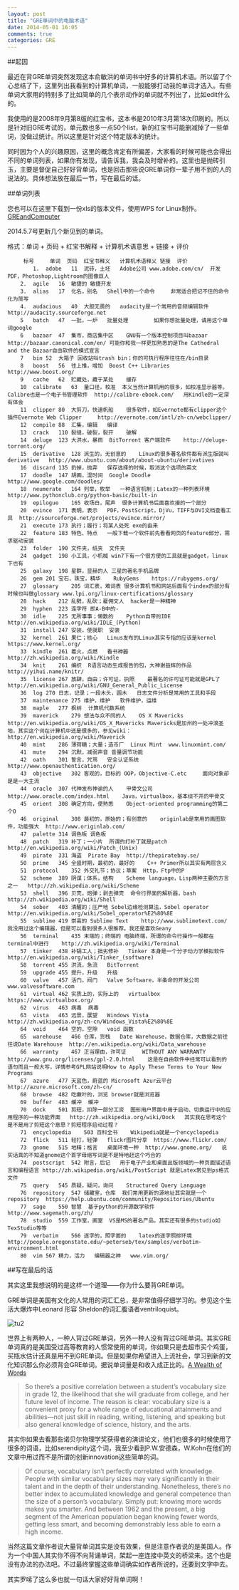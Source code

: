 ```yaml
---
layout: post
title: "GRE单词中的电脑术语"
date: 2014-05-01 16:05
comments: true
categories: GRE
---
```


##起因

最近在背GRE单词突然发现这本俞敏洪的单词书中好多的计算机术语。所以留了个心总结了下，这里列出我看到的计算机单词，一般能够打动我的单词才选入。有些单词大家用的特别多了比如简单的几个表示动作的单词就不列出了，比如edit什么的。

我使用的是2008年9月第8版的红宝书，这本书是2010年3月第18次印刷的。所以是针对旧GRE考试的，单元数也多一点50个list，新的红宝书可能删减掉了一些单词，没做过统计。所以这里是针对这个特定版本的统计。

同时因为个人的兴趣原因，这里的概念肯定有所偏差，大家看的时候可能也会得出不同的单词列表，如果你有发现，请告诉我，我会及时增补的。这里也是抛砖引玉，主要是督促自己好好背单词，也是回击那些说GRE单词你一辈子用不到的人的说法的。具体想法放在最后一节，写在最后的话。

<!--more-->

##单词列表

您也可以在这里下载到一份xls的版本文件，使用WPS for Linux制作。[GREandComputer](/upload/files/GREandComputer.xls)

2014.5.7号更新几个新见到的单词。

格式：单词 + 页码 + 红宝书解释 + 计算机术语意思 + 链接 +  评价

    	
         标号   	单词	页码	红宝书释义	计算机术语释义	链接	评价
	       	1.	adobe	11	泥砖，土坯	Adobe公司	www.adobe.com/cn/‎	开发PDF，Photoshop,Lightroom的图像巨人
		2.	agile	16	敏捷的	敏捷开发		
		3.	alias	17	化名，别名	Shell中的一个命令		非常适合把记不住的命令化为简写
		4.	audacious	40	大胆无畏的	audacity是一个常用的音频编辑软件	http://audacity.sourceforge.net	
		5	batch	47	一批，一炉	批量处理		如果你想批量处理，请用这个单词google
		6	bazaar	47	集市，商店集中区	GNU有一个版本控制项目叫bazaar	http://bazaar.canonical.com/en/	可能你和我一样更加熟悉的是The Cathedral and the Bazaar自由软件的模式宣言
		7	bin	52	大箱子	回收站叫trash bin；你的可执行程序往往在/bin目录		
		8	boost	56	往上推，增加	Boost C++ Libraries	http://www.boost.org/	
		9	cache	62	贮藏处，藏于某处	缓存		
		10	calibrate	63	量口径，校准	本义当然计算机用的很多，如校准显示器等。Calibre也是一个电子书管理软件	http://calibre-ebook.com/	用Kindle的一定深有体会
		11	clipper	80	大剪刀，快速帆船	很多软件，如Evernote都有clipper这个插件Evernote Web Clipper 	http://evernote.com/intl/zh-cn/webclipper/	
		12	compile	88	汇集，编辑	编译		
		13	crack	110	裂缝，破裂，裂开	破解		
		14	deluge	123	大洪水，暴雨	BitTorrent 客户端软件	http://deluge-torrent.org/	
		15	derivative	128	派生的，无创意的	Linux的很多著名软件都有派生版就叫derivative	http://www.ubuntu.com/about/about-ubuntu/derivatives	
		16	discard	135	扔掉，抛弃	保存选择的时候，取消这个选项的英文		
		17	doodle	147	胡画，混时间	Google Doodle	http://www.google.com/doodles/	
		18	neumerate	164	列举，枚举	一种语言机制；Latex的一种列表环境	http://www.pythonclub.org/python-basic/built-in	
		19	epilogue	165	收场白，尾声	很多计算机书后面喜欢接的一个部分		
		20	evince	171	表明，表示	PDF，PostScript，DjVu，TIFF与DVI文档查看工具	http://sourceforge.net/projects/evince.mirror/	
		21	execute	173	执行；履行；将某人处死	exe的由来		
		22	feature	183	特色、特点	一般下载一个软件前先看看网页的feature部分，需求驱动安装		
		23	folder	190	文件夹，纸夹	文件夹		
		24	gadget	198	小工具，小机械	win7下有一个很方便的工具就是gadget，linux下也有		
		25	galaxy	198	星群，显赫的人	三星的著名手机品牌		
		26	gem	201	宝石，珠宝，精华	RubyGems	https://rubygems.org/	
		27	glossary	205	词汇表，难词表	很多计算机书和网站后面有个index的部分有时候也叫做glossary	www.lpi.org/linux-certifications/glossary‎	
		28	hack	212	乱劈，乱砍；雇佣文人	hacker是一种精神		
		29	hyphen	223	连字符	即A-B中的-		
		30	idle	225	无所事事；懒散的	Python自带的IDE	http://en.wikipedia.org/wiki/IDLE_(Python)	
		31	install	247	安装，使就职	安装		
		32	kernel	261	果仁；核心	Linus发布的Linux其实专指的应该是kernel	https://www.kernel.org/	
		33	kindle	261	着火，点燃	看书神器	http://zh.wikipedia.org/wiki/Kindle	
		34	knit	261	编织	R语言动态生成报告的包，大神谢益辉的作品 	http://yihui.name/knitr/	
		35	license	267	放肆，自由；许可证，执照	最著名的许可证可能就是GPL了	http://en.wikipedia.org/wiki/GNU_General_Public_License	
		36	log	270	日志，记录；一段木头，圆木	日志文件分析是常用的工具和手段		
		37	maintenance	275	维护，维护	软件维护，运维		
		38	maple	277	枫树	计算机代数系统		
		39	maverick	279	想法与众不同的人	OS X Mavericks	http://en.wikipedia.org/wiki/OS_X_Mavericks	Mavericks是加州的⼀处冲浪圣地，其实这个词在计算机中还是很多的，参见wiki： http://en.wikipedia.org/wiki/Maverick
		40	mint	286	薄荷糖；大量；造币厂	Linux Mint	www.linuxmint.com/‎ 	
		41	mute	294	沉默，减弱声音	音量调节功能		
		42	oath	301	誓言，咒骂	安全认证系统	http://www.openauthentication.org/	
		43	objective	302	客观的，目标的	OOP，Objective-C.etc		面向对象却是是一大主流
		44	oracle	307	代神发布神谕的人	甲骨文公司	http://www.oracle.com/index.html	Java，virtualbox，基本绕不开的甲骨文
		45	orient	308	确定方向，使熟悉	Object-oriented programming的第二个O		
		46	original	308	最初的，原始的；有创意的	originlab是常用的画图软件，功能强大	http://www.originlab.com/	
		47	palette	314	调色板	调色板		
		48	patch	319	补丁；一小片	所谓的打补丁就是patch	http://en.wikipedia.org/wiki/Patch_(Unix)	
		49	pirate	331	海盗	Pirate Bay	http://thepiratebay.se/	
		50	prime	345	全盛时期，最初的，最好的	C++ Primer所以其实有两层含义		
		51	protocol	352	外交礼节；协议；草案	Http，Ftp中的P		
		52	scheme	389	阴谋；体系，结构	Scheme language，Lisp两种主要的方言之一	http://zh.wikipedia.org/wiki/Scheme	
		53	shell	396	贝壳，炮弹；剥去弹壳	命令行界面的解析器，bash	http://zh.wikipedia.org/wiki/Shell	
		54	sober	403	清醒的；庄严地	Sobel边缘检测算法，Sobel operator	http://en.wikipedia.org/wiki/Sobel_operator%E2%80%8E	
		55	sublime	419	崇高的	Sublime Text	http://www.sublimetext.com/	我没用过这个编辑器，但是可以看到很多人很推荐。我还是喜欢Geany
		56	terminal	435	末端的；终端的	电脑终端，所谓的命令行操作一般都在terminal中进行	http://zh.wikipedia.org/wiki/Terminal	
		57	tinker	438	补锅工人；拙劣修补	Tinker 本身是一个分子动力学模拟软件	http://en.wikipedia.org/wiki/Tinker_(software)	
		58	torrent	455	洪流，急流	BitTorrent		
		59	upgrade	455	提升，升级	升级		
		60	valve	457	活门，阀门	Valve Software，半条命的开发公司	www.valvesoftware.com	
		61	virtual	462	实质上的，实际上的	virtualbox	https://www.virtualbox.org/	
		62	virus	463	病毒	病毒		
		63	vista	463	远景，展望	Windows Vista	http://zh.wikipedia.org/zh-cn/Windows_Vista%E2%80%8E	
		64	void	464	空的，空隙	void 函数		
		65	warehouse	466	仓库，货栈	Date Warehouse，数据仓库，大数据之前往往说Date Warehouse	http://en.wikipedia.org/wiki/Data_warehouse	
		66	warranty	467	正当理由，许可证	 WITHOUT ANY WARRANTY	http://www.gnu.org/licenses/gpl-2.0.html	这是在自由软件中经常可以看到的语句而且一般大写，详情参考GPL网站说明How to Apply These Terms to Your New Programs
		67	azure	477	天蓝色，蔚蓝的	Microsoft Azur云平台	http://azure.microsoft.com/zh-cn/	
		68	browse	482	吃嫩叶的，浏览	browser就是浏览器		
		69	buffer	483	缓冲	缓冲		
		70	dock	501	剪短，扣除一部分工资	图形用户界面中用于启动、切换运行中的应用程序的一种功能界面	http://zh.wikipedia.org/wiki/Dock	其实我在思考这个是不是用了剪短这个意思？剪短程序启动过程？
		71	encyclopedia	503	百科全书	Wikipedia就是一个encyclopedia		
		72	flick	511	轻打，轻弹	flickr图片分享	https://www.flickr.com/	
		73	gnome	515	地精；格言	桌面环境一种	http://www.gnome.org/	说实话真的不知道gnome这个首字母缩写词是不是特地赶这个巧合的
		74	postscript	542	附言，后记	用于电子产业和桌面出版领域的一种页面描述语言和编程语言	http://zh.wikipedia.org/wiki/PostScript	就是Latex常见到ps格式文件
		75	query	545	质疑，疑问，询问	Structured Query Language		
		76	repository	547	储藏室，仓库	我们常用更新的源地址其实就是一个repository	https://help.ubuntu.com/community/Repositories/Ubuntu	
		77	sage	550	智慧	基于python的开源数学软件	http://www.sagemath.org/zh/	
		78	studio	559	工作室，画室	VS是MS的著名产品，其实还有很多的studio如TexStudio等等		
		79	verbatim	566	逐字的，照字面的	latex的逐字照排环境	http://people.oregonstate.edu/~peterseb/tex/samples/verbatim-environment.html	
		80	vim	567	精力，活力	编辑器之神	www.vim.org/‎ 	


##写在最后的话

其实这里我想说明的是这样一个道理——你为什么要背GRE单词。

GRE单词是美国有文化的人常用的词汇汇总，是非常值得仔细学习的。参见这个生活大爆炸中Leonard 形容 Sheldon的词汇腹语者ventriloquist。 

![tu2](/images/GRE/ventriloquist.png)

世界上有两种人，一种人背过GRE单词，另外一种人没有背过GRE单词。其实GRE单词真的是美国受过高等教育的人惯常使用的单词，你如果只是去超市买个鸡蛋，买瓶水估计还真是用不到GRE单词。但是如果你希望进入上流社会，学习到新的文化知识那么你必须背会GRE单词。据说单词量是和收入成正比的。[A Wealth of Words](http://www.city-journal.org/2013/23_1_vocabulary.html)

> So there’s a positive correlation between a student’s vocabulary size in grade 12, the likelihood that she will graduate from college, and her future level of income. The reason is clear: vocabulary size is a convenient proxy for a whole range of educational attainments and abilities—not just skill in reading, writing, listening, and speaking but also general knowledge of science, history, and the arts.

其实你如果去看那些诺贝尔物理学奖获得者的演讲论文，他们也很多的时候使用了很多的词语，比如serendipity这个词，我至少看到P.W.安德森，W.Kohn在他们的文章中用过而不是所谓的创新innovation这些简单的词。

>Of course, vocabulary isn’t perfectly correlated with knowledge. People with similar vocabulary sizes may vary significantly in their talent and in the depth of their understanding. Nonetheless, there’s no better index to accumulated knowledge and general competence than the size of a person’s vocabulary. Simply put: knowing more words makes you smarter. And between 1962 and the present, a big segment of the American population began knowing fewer words, getting less smart, and becoming demonstrably less able to earn a high income.

当然这篇文章作者说大量背单词其实是没有效果，但是注意作者说的是美国人。作为一个中国人其实你不得不向背诵单词，架起一座连接中英文的桥梁来。这个也是没有办法的办法吧。不过最终掌握这些单词确实如作者所说的，还要到文字中去。

其实罗嗦了这么多也就一句话大家好好背单词啊！

